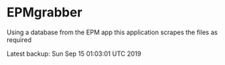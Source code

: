 # EPMgrabber
Using a database from the EPM app this application scrapes the files as required


Latest backup: Sun Sep 15 01:03:01 UTC 2019
